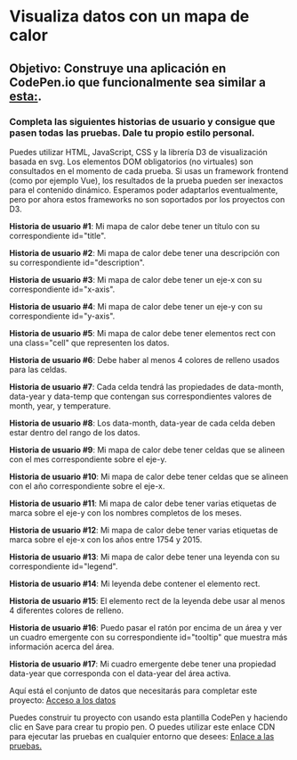 # Visualiza datos con un mapa de calor

## Objetivo: Construye una aplicación en CodePen.io que funcionalmente sea similar a [esta:](https://codepen.io/freeCodeCamp/full/JEXgeY).

### Completa las siguientes historias de usuario y consigue que pasen todas las pruebas. Dale tu propio estilo personal.

Puedes utilizar HTML, JavaScript, CSS y la librería D3 de visualización basada en svg. Los elementos DOM obligatorios (no virtuales) son consultados en el momento de cada prueba. Si usas un framework frontend (como por ejemplo Vue), los resultados de la prueba pueden ser inexactos para el contenido dinámico. Esperamos poder adaptarlos eventualmente, pero por ahora estos frameworks no son soportados por los proyectos con D3.

**Historia de usuario #1**: Mi mapa de calor debe tener un título con su correspondiente id="title".

**Historia de usuario #2**: Mi mapa de calor debe tener una descripción con su correspondiente id="description".

**Historia de usuario #3**: Mi mapa de calor debe tener un eje-x con su correspondiente id="x-axis".

**Historia de usuario #4**: Mi mapa de calor debe tener un eje-y con su correspondiente id="y-axis".

**Historia de usuario #5**: Mi mapa de calor debe tener elementos rect con una class="cell" que representen los datos.

**Historia de usuario #6**: Debe haber al menos 4 colores de relleno usados para las celdas.

**Historia de usuario #7**: Cada celda tendrá las propiedades de data-month, data-year y data-temp que contengan sus correspondientes valores de month, year, y temperature.

**Historia de usuario #8**: Los data-month, data-year de cada celda deben estar dentro del rango de los datos.

**Historia de usuario #9**: Mi mapa de calor debe tener celdas que se alineen con el mes correspondiente sobre el eje-y.

**Historia de usuario #10**: Mi mapa de calor debe tener celdas que se alineen con el año correspondiente sobre el eje-x.

**Historia de usuario #11**: Mi mapa de calor debe tener varias etiquetas de marca sobre el eje-y con los nombres completos de los meses.

**Historia de usuario #12**: Mi mapa de calor debe tener varias etiquetas de marca sobre el eje-x con los años entre 1754 y 2015.

**Historia de usuario #13**: Mi mapa de calor debe tener una leyenda con su correspondiente id="legend".

**Historia de usuario #14**: Mi leyenda debe contener el elemento rect.

**Historia de usuario #15**: El elemento rect de la leyenda debe usar al menos 4 diferentes colores de relleno.

**Historia de usuario #16**: Puedo pasar el ratón por encima de un área y ver un cuadro emergente con su correspondiente id="tooltip" que muestra más información acerca del área.

**Historia de usuario #17**: Mi cuadro emergente debe tener una propiedad data-year que corresponda con el data-year del área activa.

Aquí está el conjunto de datos que necesitarás para completar este proyecto: [Acceso a los datos](https://raw.githubusercontent.com/freeCodeCamp/ProjectReferenceData/master/global-temperature.json)

Puedes construir tu proyecto con usando esta plantilla CodePen y haciendo clic en Save para crear tu propio pen. O puedes utilizar este enlace CDN para ejecutar las pruebas en cualquier entorno que desees: [Enlace a las pruebas.](https://cdn.freecodecamp.org/testable-projects-fcc/v1/bundle.js)

